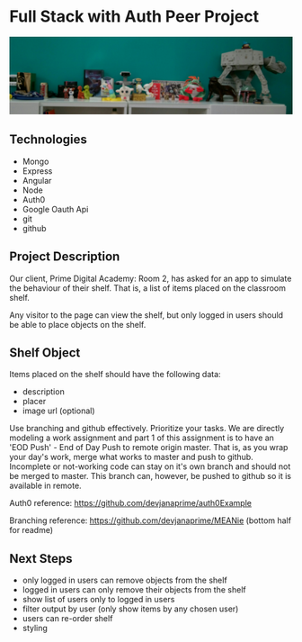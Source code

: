 Full Stack with Auth Peer Project
=================================

![our shelf](public/images/piShelf.JPG)

Technologies
------------
* Mongo
* Express
* Angular
* Node
* Auth0
* Google Oauth Api
* git
* github

Project Description
-------------------
Our client, Prime Digital Academy: Room 2, has asked for an app to simulate the behaviour of their shelf. That is, a list of items placed on the classroom shelf.

Any visitor to the page can view the shelf, but only logged in users should be able to place objects on the shelf.

Shelf Object
------------
Items placed on the shelf should have the following data:

* description
* placer
* image url (optional)

Use branching and github effectively. Prioritize your tasks. We are directly modeling a work assignment and part 1 of this assignment is to have an 'EOD Push' - End of Day Push to remote origin master. That is, as you wrap your day's work, merge what works to master and push to github. Incomplete or not-working code can stay on it's own branch and should not be merged to master. This branch can, however, be pushed to github so it is available in remote.

Auth0 reference: https://github.com/devjanaprime/auth0Example

Branching reference: https://github.com/devjanaprime/MEANie (bottom half for readme)

Next Steps
----------
* only logged in users can remove objects from the shelf
* logged in users can only remove their objects from the shelf
* show list of users only to logged in users
* filter output by user (only show items by any chosen user)
* users can re-order shelf
* styling
